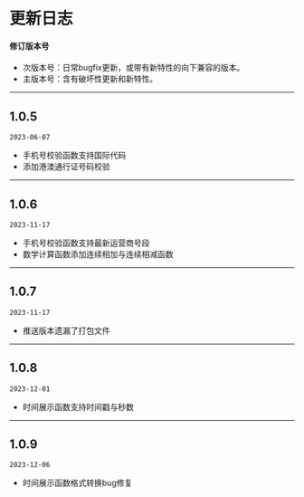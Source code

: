 # 更新日志
#### 修订版本号
- 次版本号：日常bugfix更新，或带有新特性的向下兼容的版本。
- 主版本号：含有破坏性更新和新特性。

---
## 1.0.5

`2023-06-07`

- 手机号校验函数支持国际代码
- 添加港澳通行证号码校验

---
## 1.0.6

`2023-11-17`

- 手机号校验函数支持最新运营商号段
- 数学计算函数添加连续相加与连续相减函数

---
## 1.0.7

`2023-11-17`

- 推送版本遗漏了打包文件

---
## 1.0.8

`2023-12-01`

- 时间展示函数支持时间戳与秒数

---
## 1.0.9

`2023-12-06`

- 时间展示函数格式转换bug修复